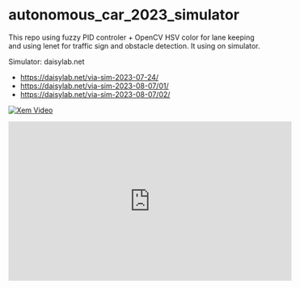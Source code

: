 # autonomous_car_2023_simulator
This repo using fuzzy PID controler + OpenCV HSV color for lane keeping and using lenet for traffic sign and obstacle detection. It using on simulator.

Simulator: daisylab.net
+ https://daisylab.net/via-sim-2023-07-24/
+ https://daisylab.net/via-sim-2023-08-07/01/
+ https://daisylab.net/via-sim-2023-08-07/02/

[![Xem Video](https://img.youtube.com/vi/OPatVasQBCI/0.jpg)](https://www.youtube.com/watch?v=OPatVasQBCI)

<iframe width="560" height="315" src="https://www.youtube.com/embed/OPatVasQBCI" frameborder="0" allowfullscreen></iframe>


